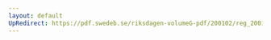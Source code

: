 ```yaml
---
layout: default
UpRedirect: https://pdf.swedeb.se/riksdagen-volumeG-pdf/200102/reg_200102/reg_200102_0506.pdf
---
```

